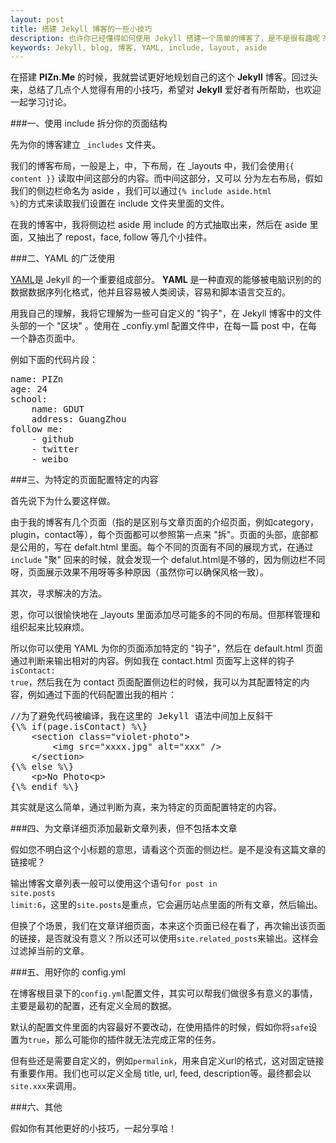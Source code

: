 ```yaml
---
layout: post
title: 搭建 Jekyll 博客的一些小技巧
description: 也许你已经懂得如何使用 Jekyll 搭建一个简单的博客了，是不是很有趣呢？恩，在这里将会分享一些小技巧，能更好地组织你的 Jekyll 博客。
keywords: Jekyll, blog, 博客, YAML, include, layout, aside
---
```


在搭建 <strong>PIZn.Me</strong> 的时候，我就尝试更好地规划自己的这个 <strong>Jekyll</strong> 博客。回过头来，总结了几点个人觉得有用的小技巧，希望对 <strong>Jekyll</strong> 爱好者有所帮助，也欢迎一起学习讨论。

###一、使用 include 拆分你的页面结构

先为你的博客建立 <code class="v-code">_includes</code> 文件夹。

我们的博客布局，一般是上，中，下布局，在 _layouts 中，我们会使用<code
class="v-code">{\{ content }\}</code> 读取中间这部分的内容。而中间这部分，又可以
分为左右布局，假如我们的侧边栏命名为 aside ，我们可以通过<code class="v-code">{\% include aside.html %\}</code>的方式来读取我们设置在 include 文件夹里面的文件。

在我的博客中，我将侧边栏 aside 用 include 的方式抽取出来，然后在 aside 里面，又抽出了 repost，face, follow 等几个小挂件。

###二、YAML 的广泛使用

<a href="http://yaml.org/" targt="_blank" rel="nofollow" title="YAML">YAML</a>是 Jekyll 的一个重要组成部分。 <strong>YAML</strong> 是一种直观的能够被电脑识别的的数据数据序列化格式，他并且容易被人类阅读，容易和脚本语言交互的。

用我自己的理解，我将它理解为一些可自定义的 "钩子"，在 Jekyll 博客中的文件头部的一个 "区块" 。使用在 _confiy.yml 配置文件中，在每一篇 post 中，在每一个静态页面中。

例如下面的代码片段：
<pre class="html" name="colorcode">
name: PIZn
age: 24
school:
    name: GDUT
    address: GuangZhou
follow me:
    - github
    - twitter
    - weibo
</pre>

###三、为特定的页面配置特定的内容

首先说下为什么要这样做。

由于我的博客有几个页面（指的是区别与文章页面的介绍页面，例如category，plugin，contact等），每个页面都可以参照第一点来 "拆"。页面的头部，底部都是公用的，写在 defalt.html 里面。每个不同的页面有不同的展现方式，在通过<code class="v-code">include</code> "聚" 回来的时候，就会发现一个 defalut.html是不够的，因为侧边栏不同呀，页面展示效果不用呀等多种原因（虽然你可以确保风格一致）。

其次，寻求解决的方法。

恩，你可以很愉快地在 _layouts 里面添加尽可能多的不同的布局。但那样管理和组织起来比较麻烦。

所以你可以使用 YAML 为你的页面添加特定的 "钩子"，然后在 default.html 页面通过判断来输出相对的内容。例如我在 contact.html 页面写上这样的钩子<code class="v-code">isContact: true</code>，然后我在为 contact 页面配置侧边栏的时候，我可以为其配置特定的内容，例如通过下面的代码配置出我的相片：
<pre class="html" name="colorcode">
//为了避免代码被编译，我在这里的 Jekyll 语法中间加上反斜干
{\% if(page.isContact) %\}
    &lt;section class="violet-photo"&gt;
        &lt;img src="xxxx.jpg" alt="xxx" /&gt;
    &lt;/section&gt;
{\% else %\}
    &lt;p&gt;No Photo&lt;p&gt;
{\% endif %\}
</pre>

其实就是这么简单，通过判断为真，来为特定的页面配置特定的内容。

###四、为文章详细页添加最新文章列表，但不包括本文章

假如您不明白这个小标题的意思，请看这个页面的侧边栏。是不是没有这篇文章的链接呢？

输出博客文章列表一般可以使用这个语句<code class="v-code">for post in site.posts limit:6</code>，这里的<code class="v-code">site.posts</code>是重点，它会遍历站点里面的所有文章，然后输出。

但换了个场景，我们在文章详细页面，本来这个页面已经在看了，再次输出该页面的链接，是否就没有意义？所以还可以使用<code class="v-code">site.related_posts</code>来输出。这样会过滤掉当前的文章。

###五、用好你的 config.yml

在博客根目录下的<code class="v-code">config.yml</code>配置文件，其实可以帮我们做很多有意义的事情，主要是最初的配置，还有定义全局的数据。

默认的配置文件里面的内容最好不要改动，在使用插件的时候，假如你将<code class="v-code">safe</code>设置为<code class="v-code">true</code>，那么可能你的插件就无法完成正常的任务。

但有些还是需要自定义的，例如<code class="v-code">permalink</code>，用来自定义url的格式，这对固定链接有重要作用。我们也可以定义全局 title, url, feed, description等。最终都会以<code class="v-code">site.xxx</code>来调用。

###六、其他

假如你有其他更好的小技巧，一起分享哈！
